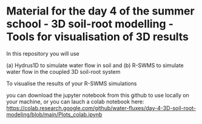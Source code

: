 
# Material for the day 4 of the summer school - 3D soil-root modelling - Tools for visualisation of 3D results

In this repository you will use

(a) Hydrus1D to simulate water flow in soil and 
(b) R-SWMS to simulate water flow in the coupled 3D soil-root system

To visualise the results of your R-SWMS simulations

you can download the jupyter notebook from this github to use locally on your machine, or you can lauch a colab notebook here: 
https://colab.research.google.com/github/water-fluxes/day-4-3D-soil-root-modeling/blob/main/Plots_colab.ipynb